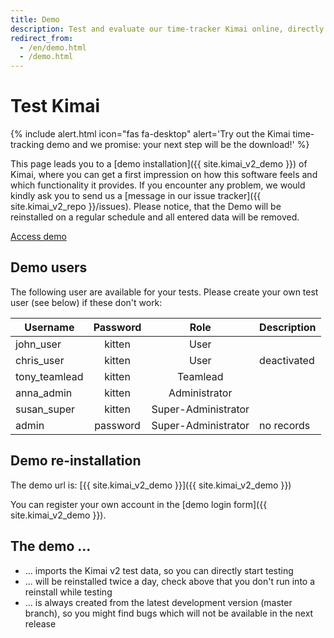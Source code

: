 ```yaml
---
title: Demo
description: Test and evaluate our time-tracker Kimai online, directly from our demo page.
redirect_from:
  - /en/demo.html
  - /demo.html
---
```


# Test Kimai

{% include alert.html icon="fas fa-desktop" alert='Try out the Kimai time-tracking demo and we promise: your next step will be the download!' %}

This page leads you to a [demo installation]({{ site.kimai_v2_demo }}) of Kimai, where you can get a first
impression on how this software feels and which functionality it provides.
If you encounter any problem, we would kindly ask you to send us a [message in our issue tracker]({{ site.kimai_v2_repo }}/issues).
Please notice, that the Demo will be reinstalled on a regular schedule and all entered data will be removed.

<p class="text-center">
    <a href="{{ site.kimai_v2_demo }}" target="_blank" class="btn btn-primary">Access demo</a>
</p>

## Demo users

The following user are available for your tests. Please create your own test user (see below) if these don't work:

| Username | Password | Role | Description |
|---|:---:|:---:|---|
| john_user | kitten | User | |
| chris_user | kitten | User | deactivated |
| tony_teamlead | kitten | Teamlead | |
| anna_admin | kitten | Administrator | |
| susan_super | kitten | Super-Administrator | |
| admin | password | Super-Administrator | no records |

## Demo re-installation

The demo url is: [{{ site.kimai_v2_demo }}]({{ site.kimai_v2_demo }})

<script src="https://demo-v2.kimai.org/status.php"></script>

You can register your own account in the [demo login form]({{ site.kimai_v2_demo }}).

## The demo ...

- ... imports the Kimai v2 test data, so you can directly start testing 
- ... will be reinstalled twice a day, check above that you don't run into a reinstall while testing
- ... is always created from the latest development version (master branch), so you might find bugs which will not be available in the next release
